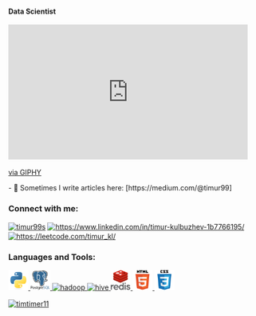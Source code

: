 <h4 align="left">Data Scientist</h4>
<iframe src="https://giphy.com/embed/Zy7s96dP38MlQe3OjG" width="480" height="270" frameBorder="0" class="giphy-embed" allowFullScreen></iframe><p><a href="https://giphy.com/gifs/reaction-Zy7s96dP38MlQe3OjG">via GIPHY</a></p>
- 📝 Sometimes I write articles here: [https://medium.com/@timur99]


<h3 align="left">Connect with me:</h3>
<p align="left">
<a href="https://twitter.com/timur99s" target="blank"><img align="center" src="https://raw.githubusercontent.com/rahuldkjain/github-profile-readme-generator/master/src/images/icons/Social/twitter.svg" alt="timur99s" height="30" width="40" /></a>
<a href="https://www.linkedin.com/in/timur-kulbuzhev-1b7766195/" target="blank"><img align="center" src="https://raw.githubusercontent.com/rahuldkjain/github-profile-readme-generator/master/src/images/icons/Social/linked-in-alt.svg" alt="https://www.linkedin.com/in/timur-kulbuzhev-1b7766195/" height="30" width="40" /></a>
<a href="https://leetcode.com/timur_kl/" target="blank"><img align="center" src="https://raw.githubusercontent.com/rahuldkjain/github-profile-readme-generator/master/src/images/icons/Social/leet-code.svg" alt="https://leetcode.com/timur_kl/" height="30" width="40" /></a>
</p>

<h3 align="left">Languages and Tools:</h3>
<p align="left"> <a href="https://www.python.org" target="_blank" rel="noreferrer"> <img src="https://raw.githubusercontent.com/devicons/devicon/master/icons/python/python-original.svg" alt="python" width="40" height="40"/> </a> <a href="https://www.postgresql.org" target="_blank" rel="noreferrer"> <img src="https://raw.githubusercontent.com/devicons/devicon/master/icons/postgresql/postgresql-original-wordmark.svg" alt="postgresql" width="40" height="40"/> </a> <a href="https://hadoop.apache.org/" target="_blank" rel="noreferrer"> <img src="https://www.vectorlogo.zone/logos/apache_hadoop/apache_hadoop-icon.svg" alt="hadoop" width="40" height="40"/> </a> <a href="https://hive.apache.org/" target="_blank" rel="noreferrer"> <img src="https://www.vectorlogo.zone/logos/apache_hive/apache_hive-icon.svg" alt="hive" width="40" height="40"/> </a>  <a href="https://redis.io" target="_blank" rel="noreferrer"> <img src="https://raw.githubusercontent.com/devicons/devicon/master/icons/redis/redis-original-wordmark.svg" alt="redis" width="40" height="40"/> </a> <a href="https://www.w3.org/html/" target="_blank" rel="noreferrer"> <img src="https://raw.githubusercontent.com/devicons/devicon/master/icons/html5/html5-original-wordmark.svg" alt="html5" width="40" height="40"/> </a> <a href="https://www.w3schools.com/css/" target="_blank" rel="noreferrer"> <img src="https://raw.githubusercontent.com/devicons/devicon/master/icons/css3/css3-original-wordmark.svg" alt="css3" width="40" height="40"/> </p>

<p><img align="center" src="https://github-readme-stats.vercel.app/api/top-langs?username=timtimer11&show_icons=true&locale=en&layout=compact" alt="timtimer11" /></p>

